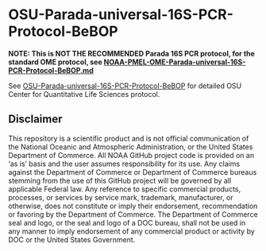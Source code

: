 # OSU-Parada-universal-16S-PCR-Protocol-BeBOP
**NOTE: This is NOT THE RECOMMENDED Parada 16S PCR protocol, for the standard OME protocol, see [NOAA-PMEL-OME-Parada-universal-16S-PCR-Protocol-BeBOP.md](https://github.com/marinednadude/NOAA-PMEL-OME-Parada-universal-16S-PCR-Protocol-BeBOP/blob/main/NOAA-PMEL-OME-Parada-universal-16S-PCR-Protocol-BeBOP.md)**

See [OSU-Parada-universal-16S-PCR-Protocol-BeBOP](https://github.com/marinednadude/OSU-Parada-universal-16S-PCR/blob/main/NOAA-PMEL-OME-OSU-Parada-universal-16S-PCR-Protocol-BeBOP%20copy.md) for detailed OSU Center for Quantitative Life Sciences protocol.  

## Disclaimer
This repository is a scientific product and is not official communication of the National Oceanic and Atmospheric Administration, or the United States Department of Commerce. All NOAA GitHub project code is provided on an ‘as is’ basis and the user assumes responsibility for its use. Any claims against the Department of Commerce or Department of Commerce bureaus stemming from the use of this GitHub project will be governed by all applicable Federal law. Any reference to specific commercial products, processes, or services by service mark, trademark, manufacturer, or otherwise, does not constitute or imply their endorsement, recommendation or favoring by the Department of Commerce. The Department of Commerce seal and logo, or the seal and logo of a DOC bureau, shall not be used in any manner to imply endorsement of any commercial product or activity by DOC or the United States Government.

